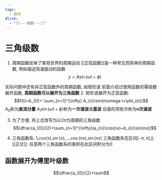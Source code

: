 ```yaml
---
tags:
  - 数学
dlink:
  - "[[---级数---]]"
---
```

# 三角级数
1. 周期函数反映了客观世界的周期运动
[[正弦函数]]是一种常见而简单的周期函数, 例如描述简谐振动的函数
$$y=A\sin(\omega t+\phi)$$

实际问题中还有非正弦函数外的周期函数, 如矩形波
前面介绍过使用函数的幂级数展开函数, **周期函数可以展开为三角函数**
2. 矩形波展开为正弦函数: 
$$f(t)=A_{0}+ \sum_{n=1}^{\infty} A_{n}\sin(n\omega t+\phi_{n})$$
$A_{0}$称为**直流分量**
$A_{1}\sin(\omega t+\phi)$称为**一次谐波**或**基波**
后面的项依次称为**n次谐波** 

3. 为了方便, 将上式改写为以$2\pi$为周期的三角级数
$$\dfrac{a_{0}}{2}+\sum_{n=1}^{\infty}(a_{n}\cos(nx)+b_{n}\sin(nx))$$

4. 三角函数系: 1,$cos(x)$,$\sin(x)$,...,$\cos(nx)$,$\sin(nx)$ 
三角函数系在区间$[-\pi,\pi]$上[[正交]]: 任意两个三角函数系的乘积在此区间积分为0




## 函数展开为傅里叶级数
$$\dfrac{a_{0}}{2}+\sum$$